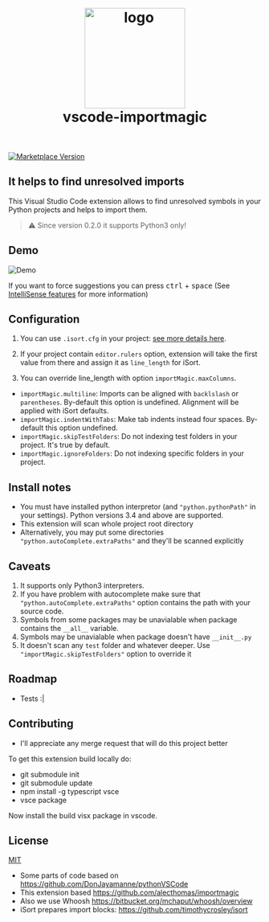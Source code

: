<h1 align="center">
  <br>
    <img src="https://github.com/pilat/vscode-importmagic/blob/master/images/icon.png?raw=true" alt="logo" width="200">
  <br>
  vscode-importmagic
  <br>
  <br>
</h1>


[![Marketplace Version](https://vsmarketplacebadge.apphb.com/version/brainfit.vscode-importmagic.svg)](https://marketplace.visualstudio.com/items?itemName=brainfit.vscode-importmagic) 
<!-- [![Build Status](https://travis-ci.org/pilat/vscode-importmagic.svg?branch=master)](https://travis-ci.org/pilat/vscode-importmagic) -->

## It helps to find unresolved imports

This Visual Studio Code extension allows to find unresolved symbols in your Python projects and helps to import them.
> ⚠️ Since version 0.2.0 it supports Python3 only!


## Demo

![Demo](https://github.com/pilat/vscode-importmagic/blob/master/images/presentation.gif?raw=true)

If you want to force suggestions you can press <kbd>ctrl</kbd> + <kbd>space</kbd> (See [IntelliSense features](https://code.visualstudio.com/docs/editor/intellisense#_intellisense-features) for more information)


## Configuration
1. You can use `.isort.cfg` in your project: [see more details here](https://github.com/timothycrosley/isort).

2. If your project contain `editor.rulers` option, extension will take the first value from there and assign it as `line_length` for iSort.

3. You can override line_length with option `importMagic.maxColumns`.

- `importMagic.multiline`: Imports can be aligned with `backlslash` or `parentheses`. By-default this option is undefined. Alignment will be applied with iSort defaults.
- `importMagic.indentWithTabs`: Make tab indents instead four spaces. By-default this option undefined.
- `importMagic.skipTestFolders`: Do not indexing test folders in your project. It's true by default.
- `importMagic.ignoreFolders`: Do not indexing specific folders in your project.


## Install notes
- You must have installed python interpretor (and `"python.pythonPath"` in your settings). Python versions 3.4 and above are supported.
- This extension will scan whole project root directory
- Alternatively, you may put some directories `"python.autoComplete.extraPaths"` and they'll be scanned explicitly


## Caveats
1. It supports only Python3 interpreters.
2. If you have problem with autocomplete make sure that `"python.autoComplete.extraPaths"` option contains the path with your source code.
3. Symbols from some packages may be unavialable when package contains the `__all__` variable.
4. Symbols may be unavialable when package doesn't have `__init__.py`
5. It doesn't scan any `test` folder and whatever deeper. Use `"importMagic.skipTestFolders"` option to override it


## Roadmap
- Tests :|


## Contributing
- I'll appreciate any merge request that will do this project better

To get this extension build locally do:

- git submodule init
- git submodule update
- npm install -g typescript vsce
- vsce package

Now install the build visx package in vscode. 


## License 
[MIT](LICENSE)

- Some parts of code based on https://github.com/DonJayamanne/pythonVSCode
- This extension based https://github.com/alecthomas/importmagic
- Also we use Whoosh https://bitbucket.org/mchaput/whoosh/overview
- iSort prepares import blocks: https://github.com/timothycrosley/isort
 
